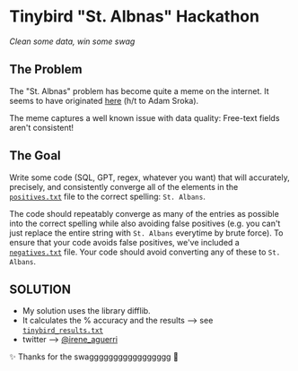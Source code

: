 # Tinybird "St. Albnas" Hackathon
*Clean some data, win some swag*

## The Problem
The "St. Albnas" problem has become quite a meme on the internet. It seems to have originated [here](https://www.linkedin.com/posts/aesroka_management-we-have-great-datasets-the-datasets-activity-7072180991229874176-p8PX/) (h/t to Adam Sroka).

The meme captures a well known issue with data quality: Free-text fields aren't consistent!

## The Goal
Write some code (SQL, GPT, regex, whatever you want) that will accurately, precisely, and consistently converge all of the elements in the [`positives.txt`](/positives.txt) file to the correct spelling: `St. Albans`.

The code should repeatably converge as many of the entries as possible into the correct spelling while also avoiding false positives (e.g. you can't just replace the entire string with `St. Albans` everytime by brute force). To ensure that your code avoids false positives, we've included a [`negatives.txt`](/negatives.txt) file. Your code should avoid converting any of these to `St. Albans`.

## SOLUTION
- My solution uses the library difflib. 
- It calculates the % accuracy and the results --> see [`tinybird_results.txt`](/tinybird_results.txt) 
- twitter --> [@irene_aguerri](https://twitter.com/irene_aguerri) 




:sparkles: Thanks for the swaggggggggggggggggg :sparkling_heart: 
